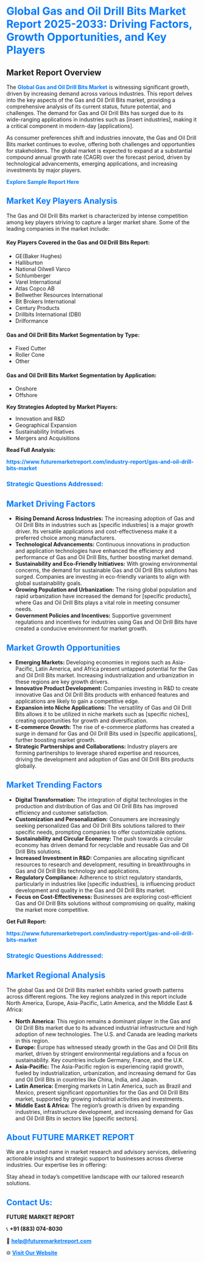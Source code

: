 <h1 style="color: #007BFF;">Global Gas and Oil Drill Bits Market Report 2025-2033: Driving Factors, Growth Opportunities, and Key Players</h1>

<section id="overview">
<h2>Market Report Overview</h2>
<p>The <a href="https://www.futuremarketreport.com/industry-report/gas-and-oil-drill-bits-market" style="color: #007BFF; text-decoration: none;"><strong>Global Gas and Oil Drill Bits Market</strong></a> is witnessing significant growth, driven by increasing demand across various industries. This report delves into the key aspects of the Gas and Oil Drill Bits market, providing a comprehensive analysis of its current status, future potential, and challenges. The demand for Gas and Oil Drill Bits has surged due to its wide-ranging applications in industries such as [insert industries], making it a critical component in modern-day [applications].</p>
<p>As consumer preferences shift and industries innovate, the Gas and Oil Drill Bits market continues to evolve, offering both challenges and opportunities for stakeholders. The global market is expected to expand at a substantial compound annual growth rate (CAGR) over the forecast period, driven by technological advancements, emerging applications, and increasing investments by major players.</p>
</section>

<section id="overview">
<p><a href="https://www.futuremarketreport.com/request-sample/reportId=51647" style="color: #007BFF; text-decoration: none;"><strong>Explore Sample Report Here</strong></a></p>
</section>

<section id="key-players">
<h2 style="color: #007BFF;">Market Key Players Analysis</h2>
<p>The Gas and Oil Drill Bits market is characterized by intense competition among key players striving to capture a larger market share. Some of the leading companies in the market include:</p>
<h4>Key Players Covered in the Gas and Oil Drill Bits Report:</h4>
<ul><li>GE(Baker Hughes)</li><li>Halliburton</li><li>National Oilwell Varco</li><li>Schlumberger</li><li>Varel International</li><li>Atlas Copco AB</li><li>Bellwether Resources International</li><li>Bit Brokers International</li><li>Century Products</li><li>Drillbits International (DBI)</li><li>Drilformance</li></ul>
<h4>Gas and Oil Drill Bits Market Segmentation by Type:</h4>
<ul><li>Fixed Cutter</li><li>Roller Cone</li><li>Other</li></ul>

<h4>Gas and Oil Drill Bits Market Segmentation by Application:</h4>
<ul><li>Onshore</li><li>Offshore</li></ul>
<p><strong>Key Strategies Adopted by Market Players:</strong></p>
<ul>
<li>Innovation and R&D</li>
<li>Geographical Expansion</li>
<li>Sustainability Initiatives</li>
<li>Mergers and Acquisitions</li>
</ul>
</section>

<section>
<p><strong>Read Full Analysis: </strong></p><a href="https://www.futuremarketreport.com/industry-report/gas-and-oil-drill-bits-market" style="color: #007BFF; text-decoration: none;"><strong>https://www.futuremarketreport.com/industry-report/gas-and-oil-drill-bits-market</strong></a>
<h3 style="color: #007BFF;">Strategic Questions Addressed:</h3>
</section>

<section id="driving-factors">
<h2 style="color: #007BFF;">Market Driving Factors</h2>
<ul>
<li><strong>Rising Demand Across Industries:</strong> The increasing adoption of Gas and Oil Drill Bits in industries such as [specific industries] is a major growth driver. Its versatile applications and cost-effectiveness make it a preferred choice among manufacturers.</li>
<li><strong>Technological Advancements:</strong> Continuous innovations in production and application technologies have enhanced the efficiency and performance of Gas and Oil Drill Bits, further boosting market demand.</li>
<li><strong>Sustainability and Eco-Friendly Initiatives:</strong> With growing environmental concerns, the demand for sustainable Gas and Oil Drill Bits solutions has surged. Companies are investing in eco-friendly variants to align with global sustainability goals.</li>
<li><strong>Growing Population and Urbanization:</strong> The rising global population and rapid urbanization have increased the demand for [specific products], where Gas and Oil Drill Bits plays a vital role in meeting consumer needs.</li>
<li><strong>Government Policies and Incentives:</strong> Supportive government regulations and incentives for industries using Gas and Oil Drill Bits have created a conducive environment for market growth.</li>
</ul>
</section>

<section id="growth-opportunities">
<h2 style="color: #007BFF;">Market Growth Opportunities</h2>
<ul>
<li><strong>Emerging Markets:</strong> Developing economies in regions such as Asia-Pacific, Latin America, and Africa present untapped potential for the Gas and Oil Drill Bits market. Increasing industrialization and urbanization in these regions are key growth drivers.</li>
<li><strong>Innovative Product Development:</strong> Companies investing in R&D to create innovative Gas and Oil Drill Bits products with enhanced features and applications are likely to gain a competitive edge.</li>
<li><strong>Expansion into Niche Applications:</strong> The versatility of Gas and Oil Drill Bits allows it to be utilized in niche markets such as [specific niches], creating opportunities for growth and diversification.</li>
<li><strong>E-commerce Growth:</strong> The rise of e-commerce platforms has created a surge in demand for Gas and Oil Drill Bits used in [specific applications], further boosting market growth.</li>
<li><strong>Strategic Partnerships and Collaborations:</strong> Industry players are forming partnerships to leverage shared expertise and resources, driving the development and adoption of Gas and Oil Drill Bits products globally.</li>
</ul>
</section>

<section id="trending-factors">
<h2 style="color: #007BFF;">Market Trending Factors</h2>
<ul>
<li><strong>Digital Transformation:</strong> The integration of digital technologies in the production and distribution of Gas and Oil Drill Bits has improved efficiency and customer satisfaction.</li>
<li><strong>Customization and Personalization:</strong> Consumers are increasingly seeking personalized Gas and Oil Drill Bits solutions tailored to their specific needs, prompting companies to offer customizable options.</li>
<li><strong>Sustainability and Circular Economy:</strong> The push towards a circular economy has driven demand for recyclable and reusable Gas and Oil Drill Bits solutions.</li>
<li><strong>Increased Investment in R&D:</strong> Companies are allocating significant resources to research and development, resulting in breakthroughs in Gas and Oil Drill Bits technology and applications.</li>
<li><strong>Regulatory Compliance:</strong> Adherence to strict regulatory standards, particularly in industries like [specific industries], is influencing product development and quality in the Gas and Oil Drill Bits market.</li>
<li><strong>Focus on Cost-Effectiveness:</strong> Businesses are exploring cost-efficient Gas and Oil Drill Bits solutions without compromising on quality, making the market more competitive.</li>
</ul>
</section>

<section>
<p><strong>Get Full Report: </strong></p><a href="https://www.futuremarketreport.com/industry-report/gas-and-oil-drill-bits-market" style="color: #007BFF; text-decoration: none;"><strong>https://www.futuremarketreport.com/industry-report/gas-and-oil-drill-bits-market</strong></a>
<h3 style="color: #007BFF;">Strategic Questions Addressed:</h3>
</section>


<section id="regional-analysis">
<h2 style="color: #007BFF;">Market Regional Analysis</h2>
<p>The global Gas and Oil Drill Bits market exhibits varied growth patterns across different regions. The key regions analyzed in this report include North America, Europe, Asia-Pacific, Latin America, and the Middle East & Africa:</p>
<ul>
<li><strong>North America:</strong> This region remains a dominant player in the Gas and Oil Drill Bits market due to its advanced industrial infrastructure and high adoption of new technologies. The U.S. and Canada are leading markets in this region.</li>
<li><strong>Europe:</strong> Europe has witnessed steady growth in the Gas and Oil Drill Bits market, driven by stringent environmental regulations and a focus on sustainability. Key countries include Germany, France, and the U.K.</li>
<li><strong>Asia-Pacific:</strong> The Asia-Pacific region is experiencing rapid growth, fueled by industrialization, urbanization, and increasing demand for Gas and Oil Drill Bits in countries like China, India, and Japan.</li>
<li><strong>Latin America:</strong> Emerging markets in Latin America, such as Brazil and Mexico, present significant opportunities for the Gas and Oil Drill Bits market, supported by growing industrial activities and investments.</li>
<li><strong>Middle East & Africa:</strong> The region’s growth is driven by expanding industries, infrastructure development, and increasing demand for Gas and Oil Drill Bits in sectors like [specific sectors].</li>
</ul>
</section>

<footer>
<h2 style="color: #007BFF;">About FUTURE MARKET REPORT</h2>
<p>We are a trusted name in market research and advisory services, delivering actionable insights and strategic support to businesses across diverse industries. Our expertise lies in offering:</p>

<p>Stay ahead in today’s competitive landscape with our tailored research solutions.</p>

<h2 style="color: #007BFF;">Contact Us:</h2>
<p><strong>FUTURE MARKET REPORT</strong></p>
<p>📞 <strong>+91 (883) 074-8030</strong></p>
<p>📧 <strong><a href="mailto:help@futuremarketreport.com" style="color: #007BFF;">help@futuremarketreport.com</a></strong></p>
<p>🌐 <strong><a href="https://www.futuremarketreport.com/" style="color: #007BFF;">Visit Our Website</a></strong></p>
</footer>